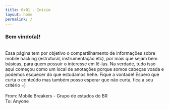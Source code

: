```yaml
---
title: 0x01 - Ínicio
layout: home
permalink: /
---
```


### Bem vindo(a)!
<br>
Essa página tem por objetivo o compartilhamento de informações sobre mobile hacking (estrutural, instrumentação etc), por mais que sejam bem básicas, para quem possuir o interesse em lê-las. Na verdade, tudo isso aqui começou como um local de anotações porque somos cabeças voada e podemos esquecer do que estudamos hehe. Fique a vontade! Espero que curta o conteúdo mas também posso esperar que não curta, fica a seu critério =)
<br>
<br>From: Mobile Breakers - Grupo de estudos do BR<br>
To: Anyone
